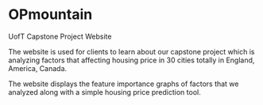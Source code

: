 # OPmountain
UofT Capstone Project Website

The website is used for clients to learn about our capstone project which is analyzing factors that affecting housing price in 30 cities totally in England, America, Canada.

The website displays the feature importance graphs of factors that we analyzed along with a simple housing price prediction tool.
